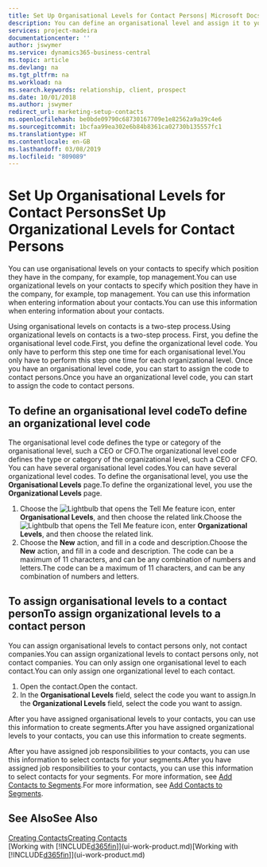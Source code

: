 ```yaml
---
title: Set Up Organisational Levels for Contact Persons| Microsoft Docs
description: You can define an organisational level and assign it to your contact to indicate the position they have in their company, for example, top management.
services: project-madeira
documentationcenter: ''
author: jswymer
ms.service: dynamics365-business-central
ms.topic: article
ms.devlang: na
ms.tgt_pltfrm: na
ms.workload: na
ms.search.keywords: relationship, client, prospect
ms.date: 10/01/2018
ms.author: jswymer
redirect_url: marketing-setup-contacts
ms.openlocfilehash: be0bde09790c68730167709e1e82562a9a39c4e6
ms.sourcegitcommit: 1bcfaa99ea302e6b84b8361ca02730b135557fc1
ms.translationtype: HT
ms.contentlocale: en-GB
ms.lasthandoff: 03/08/2019
ms.locfileid: "809089"
---
```

# <a name="set-up-organizational-levels-for-contact-persons"></a><span data-ttu-id="bd0d5-103">Set Up Organisational Levels for Contact Persons</span><span class="sxs-lookup"><span data-stu-id="bd0d5-103">Set Up Organizational Levels for Contact Persons</span></span>
<span data-ttu-id="bd0d5-104">You can use organisational levels on your contacts to specify which position they have in the company, for example, top management.</span><span class="sxs-lookup"><span data-stu-id="bd0d5-104">You can use organizational levels on your contacts to specify which position they have in the company, for example, top management.</span></span> <span data-ttu-id="bd0d5-105">You can use this information when entering information about your contacts.</span><span class="sxs-lookup"><span data-stu-id="bd0d5-105">You can use this information when entering information about your contacts.</span></span>

<span data-ttu-id="bd0d5-106">Using organisational levels on contacts is a two-step process.</span><span class="sxs-lookup"><span data-stu-id="bd0d5-106">Using organizational levels on contacts is a two-step process.</span></span> <span data-ttu-id="bd0d5-107">First, you define the organisational level code.</span><span class="sxs-lookup"><span data-stu-id="bd0d5-107">First, you define the organizational level code.</span></span> <span data-ttu-id="bd0d5-108">You only have to perform this step one time for each organisational level.</span><span class="sxs-lookup"><span data-stu-id="bd0d5-108">You only have to perform this step one time for each organizational level.</span></span> <span data-ttu-id="bd0d5-109">Once you have an organisational level code, you can start to assign the code to contact persons.</span><span class="sxs-lookup"><span data-stu-id="bd0d5-109">Once you have an organizational level code, you can start to assign the code to contact persons.</span></span>

## <a name="to-define-an-organizational-level-code"></a><span data-ttu-id="bd0d5-110">To define an organisational level code</span><span class="sxs-lookup"><span data-stu-id="bd0d5-110">To define an organizational level code</span></span>
<span data-ttu-id="bd0d5-111">The organisational level code defines the type or category of the organisational level, such a CEO  or CFO.</span><span class="sxs-lookup"><span data-stu-id="bd0d5-111">The organizational level code defines the type or category of the organizational level, such a CEO  or CFO.</span></span> <span data-ttu-id="bd0d5-112">You can have several organisational level codes.</span><span class="sxs-lookup"><span data-stu-id="bd0d5-112">You can have several organizational level codes.</span></span> <span data-ttu-id="bd0d5-113">To define the organisational level, you use the **Organisational Levels** page.</span><span class="sxs-lookup"><span data-stu-id="bd0d5-113">To define the organizational level, you use the **Organizational Levels** page.</span></span>

1. <span data-ttu-id="bd0d5-114">Choose the ![Lightbulb that opens the Tell Me feature](media/ui-search/search_small.png "Tell me what you want to do") icon, enter **Organisational Levels**, and then choose the related link.</span><span class="sxs-lookup"><span data-stu-id="bd0d5-114">Choose the ![Lightbulb that opens the Tell Me feature](media/ui-search/search_small.png "Tell me what you want to do") icon, enter **Organizational Levels**, and then choose the related link.</span></span>
2. <span data-ttu-id="bd0d5-115">Choose the **New** action, and fill in a code and description.</span><span class="sxs-lookup"><span data-stu-id="bd0d5-115">Choose the **New** action, and fill in a code and description.</span></span> <span data-ttu-id="bd0d5-116">The code can be a maximum of 11 characters, and can be any combination of numbers and letters.</span><span class="sxs-lookup"><span data-stu-id="bd0d5-116">The code can be a maximum of 11 characters, and can be any combination of numbers and letters.</span></span>

## <a name="to-assign-organizational-levels-to-a-contact-person"></a><span data-ttu-id="bd0d5-117">To assign organisational levels to a contact person</span><span class="sxs-lookup"><span data-stu-id="bd0d5-117">To assign organizational levels to a contact person</span></span>
<span data-ttu-id="bd0d5-118">You can assign organisational levels to contact persons only, not contact companies.</span><span class="sxs-lookup"><span data-stu-id="bd0d5-118">You can assign organizational levels to contact persons only, not contact companies.</span></span> <span data-ttu-id="bd0d5-119">You can only assign one organisational level to each contact.</span><span class="sxs-lookup"><span data-stu-id="bd0d5-119">You can only assign one organizational level to each contact.</span></span>

1. <span data-ttu-id="bd0d5-120">Open the contact.</span><span class="sxs-lookup"><span data-stu-id="bd0d5-120">Open the contact.</span></span>
2. <span data-ttu-id="bd0d5-121">In the **Organisational Levels** field, select the code you want to assign.</span><span class="sxs-lookup"><span data-stu-id="bd0d5-121">In the **Organizational Levels** field, select the code you want to assign.</span></span>

<span data-ttu-id="bd0d5-122">After you have assigned organisational levels to your contacts, you can use this information to create segments.</span><span class="sxs-lookup"><span data-stu-id="bd0d5-122">After you have assigned organizational levels to your contacts, you can use this information to create segments.</span></span>

<span data-ttu-id="bd0d5-123">After you have assigned job responsibilities to your contacts, you can use this information to select contacts for your segments.</span><span class="sxs-lookup"><span data-stu-id="bd0d5-123">After you have assigned job responsibilities to your contacts, you can use this information to select contacts for your segments.</span></span> <span data-ttu-id="bd0d5-124">For more information, see [Add Contacts to Segments](marketing-add-contact-segment.md).</span><span class="sxs-lookup"><span data-stu-id="bd0d5-124">For more information, see [Add Contacts to Segments](marketing-add-contact-segment.md).</span></span>

## <a name="see-also"></a><span data-ttu-id="bd0d5-125">See Also</span><span class="sxs-lookup"><span data-stu-id="bd0d5-125">See Also</span></span>
[<span data-ttu-id="bd0d5-126">Creating Contacts</span><span class="sxs-lookup"><span data-stu-id="bd0d5-126">Creating Contacts</span></span>](marketing-create-contact-companies.md)  
<span data-ttu-id="bd0d5-127">[Working with [!INCLUDE[d365fin](includes/d365fin_md.md)]](ui-work-product.md)</span><span class="sxs-lookup"><span data-stu-id="bd0d5-127">[Working with [!INCLUDE[d365fin](includes/d365fin_md.md)]](ui-work-product.md)</span></span>  
